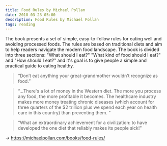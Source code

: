 ```yaml
---
title: Food Rules by Michael Pollan
date: 2018-03-23 05:00
description: Food Rules by Michael Pollan
tags: reading
---
```


The book presents a set of simple, easy-to-follow rules for eating well and avoiding processed foods. The rules are based on traditional diets and aim to help readers navigate the modern food landscape. The book is divided into three sections: "What should I eat?" "What kind of food should I eat?" and "How should I eat?" and it's goal is to give people a simple and practical guide to eating healthy.

> “Don’t eat anything your great-grandmother wouldn’t recognize as food.” 

> “...There's a lot of money in the Western diet. The more you process any food, the more profitable it becomes. The healthcare industry makes more money treating chronic diseases (which account for three quarters of the $2 trillion plus we spend each year on health care in this country) than preventing them. ” 

> “What an extraordinary achievement for a civilization: to have developed the one diet that reliably makes its people sick!” 

→ https://michaelpollan.com/books/food-rules/
